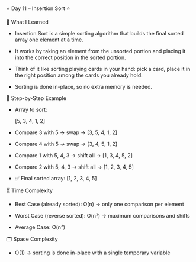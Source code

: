 ⭐ Day 11 – Insertion Sort ⭐

📌 What I Learned

- Insertion Sort is a simple sorting algorithm that builds the final sorted array one element at a time.

- It works by taking an element from the unsorted portion and placing it into the correct position in the sorted portion.

- Think of it like sorting playing cards in your hand: pick a card, place it in the right position among the cards you already hold.

- Sorting is done in-place, so no extra memory is needed.

🔹 Step-by-Step Example

- Array to sort:

    [5, 3, 4, 1, 2]


- Compare 3 with 5 → swap → [3, 5, 4, 1, 2]

- Compare 4 with 5 → swap → [3, 4, 5, 1, 2]

- Compare 1 with 5, 4, 3 → shift all → [1, 3, 4, 5, 2]

- Compare 2 with 5, 4, 3 → shift all → [1, 2, 3, 4, 5]

- ✅ Final sorted array: [1, 2, 3, 4, 5]

⏳ Time Complexity

- Best Case (already sorted): O(n) → only one comparison per element

- Worst Case (reverse sorted): O(n²) → maximum comparisons and shifts

- Average Case: O(n²)

🗂 Space Complexity

- O(1) → sorting is done in-place with a single temporary variable
